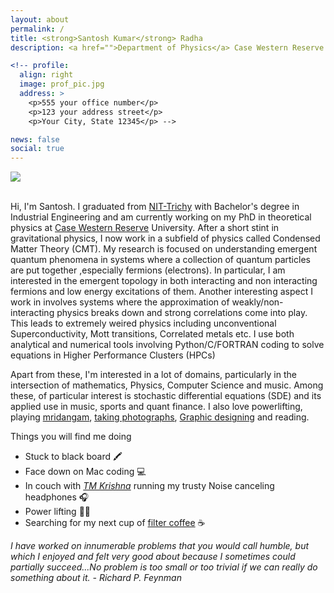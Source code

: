 ```yaml
---
layout: about
permalink: /
title: <strong>Santosh Kumar</strong> Radha
description: <a href="">Department of Physics</a> Case Western Reserve University 

<!-- profile:
  align: right
  image: prof_pic.jpg
  address: >
    <p>555 your office number</p>
    <p>123 your address street</p>
    <p>Your City, State 12345</p> -->

news: false
social: true
---
```

<div class="img_row">
    <img class="col six" src="{{ site.baseurl }}/assets/img/prof.jpg">
</div>

<br />

Hi, I'm Santosh. I graduated from [NIT-Trichy](https://en.wikipedia.org/wiki/National_Institute_of_Technology,_Tiruchirappalli) with Bachelor's degree in Industrial Engineering and am currently working on my PhD in theoretical physics at [Case Western Reserve](https://en.wikipedia.org/wiki/Case_Western_Reserve_University) University. After a short stint in gravitational physics, I now work in a subfield of physics called Condensed Matter Theory (CMT). My research is focused on understanding emergent quantum phenomena in systems where a collection of quantum particles are put together ,especially fermions (electrons). In particular, I am interested in the emergent topology in both interacting and non interacting fermions and low energy excitations of them. Another interesting aspect I work in involves systems where the approximation of weakly/non-interacting physics breaks down and strong correlations come into play. This leads to extremely weired physics including unconventional Superconductivity, Mott transitions, Correlated metals etc. I use both analytical and numerical tools involving Python/C/FORTRAN coding to solve equations in Higher Performance Clusters (HPCs)

Apart from these, I'm interested in a lot of domains, particularly in the intersection of mathematics, Physics, Computer Science and music. Among these, of particular interest is stochastic differential equations (SDE) and its applied use in music, sports and quant finance. I also love powerlifting, playing [mridangam](https://en.wikipedia.org/wiki/Mridangam), [taking photographs](https://www.flickr.com/photos/santyphotography/), [Graphic designing](https://www.behance.net/instrumentsantosh) and reading.

Things you will find me doing
- Stuck to black board :crayon:
- Face down on Mac coding :computer:
- In couch with *[TM Krishna](https://en.wikipedia.org/wiki/T._M._Krishna)* running my trusty Noise canceling headphones :headphones:
- Power lifting :weight_lifting_man:
- Searching for my next cup of [filter coffee](https://en.wikipedia.org/wiki/Indian_filter_coffee) :coffee:

*I have worked on innumerable problems that you would call humble, but which I enjoyed and felt very good about because I sometimes could partially succeed...No problem is too small or too trivial if we can really do something about it. - Richard P. Feynman*